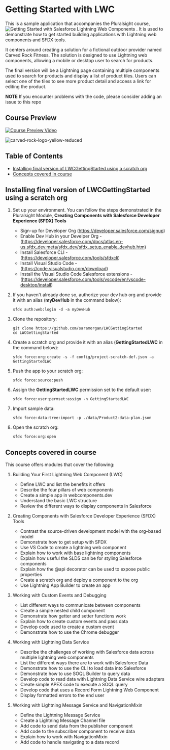# Getting Started with LWC

This is a sample application that accompanies the Pluralsight course, ![Getting Started with Salesforce Lightning Web Components](pluralsight.pxf.io/YgJdkr) . It is used to demonstrate how to get started building applications with Lightning web components and SFDX tools. 

It centers around creating a solution for a fictional outdoor provider named Carved Rock Fitness. The solution is designed to use Lightning web components, allowing a mobile or desktop user to search for products. 

The final version will be a Lightning page containing multiple components used to search for products and display a list of product tiles. Users can select one of the tiles to see more product detail and access a link for editing the product.

**NOTE**
If you encounter problems with the code, please consider adding an issue to this repo

## Course Preview
[![Course Preview Video](https://user-images.githubusercontent.com/1944098/201396808-6e8a025e-cdf8-4cad-a5c6-aaf1bf4a8f7a.png)](https://saramorgandotnet.files.wordpress.com/2022/11/preview-1.mp4)

![carved-rock-logo-yellow-reduced](https://user-images.githubusercontent.com/1944098/199588374-9f24407b-9acd-42a7-8dec-2f4b494ada59.png)

## Table of Contents

-   [Installing final version of LWCGettingStarted using a scratch org](#installing-final-version-of-lwcgettingstarted-using-a-scratch-org)
-   [Concepts covered in course](#concepts-covered-in-course)

## Installing final version of LWCGettingStarted using a scratch org

1. Set up your environment. You can follow the steps demonstrated in the Pluralsight Module, **Creating Components with Salesforce Developer Experience (SFDX) Tools**  
   
    - Sign-up for Developer Org (https://developer.salesforce.com/signup)
    - Enable Dev Hub in your Develper Org - (https://developer.salesforce.com/docs/atlas.en-us.sfdx_dev.meta/sfdx_dev/sfdx_setup_enable_devhub.htm)
    - Install Salesforce CLI - (https://developer.salesforce.com/tools/sfdxcli)
    - Install Visual Studio Code - (https://code.visualstudio.com/download)
    - Install the Visual Studio Code Salesforce extensions - (https://developer.salesforce.com/tools/vscode/en/vscode-desktop/install)
    
2. If you haven't already done so, authorize your dev hub org and provide it with an alias (**myDevHub** in the command below):

    ```
    sfdx auth:web:login -d -a myDevHub
    ```
    
3. Clone the repository:

    ```
    git clone https://github.com/saramorgan/LWCGettingStarted
    cd LWCGettingStarted
    ```
4. Create a scratch org and provide it with an alias (**GettingStartedLWC** in the command below):

    ```
    sfdx force:org:create -s -f config/project-scratch-def.json -a GettingStartedLWC
    ```

5. Push the app to your scratch org:

    ```
    sfdx force:source:push
    ```
    
6. Assign the **GettingStartedLWC** permission set to the default user:

    ```
    sfdx force:user:permset:assign -n GettingStartedLWC
    ``` 
    
7. Import sample data:

    ```
    sfdx force:data:tree:import -p ./data/Product2-data-plan.json
    ```
    
8. Open the scratch org:

    ```
    sfdx force:org:open
    ```

## Concepts covered in course

This course offers modules that cover the following:

1. Building Your First Lightning Web Component (LWC)
   - Define LWC and list the benefits it offers
   - Describe the four pillars of web components
   - Create a simple app in webcomponents.dev
   - Understand the basic LWC structure
   - Review the different ways to display components in Salesforce
   
2. Creating Components with Salesforce Developer Experience (SFDX) Tools
   - Contrast the source-driven development model with the org–based model
   - Demonstrate how to get setup with SFDX
   - Use VS Code to create a lightning web component
   - Explain how to work with base lightning components 
   - Explain how useful the SLDS can be for styling Salesforce components
   - Explain how the @api decorator can be used to expose public properties
   - Create a scratch org and deploy a component to the org
   - Use Lightning App Builder to create an app
   
3. Working with Custom Events and Debugging
   - List different ways to communicate between components
   - Create a simple nested child component
   - Demonstrate how getter and setter functions work
   - Explain how to create custom events and pass data
   - Develop code used to create a custom event
   - Demonstrate how to use the Chrome debugger
   
4. Working with Lightning Data Service 
   - Describe the challenges of working with Salesforce data across multiple lightning web components
   - List the different ways there are to work with Salesforce Data
   - Demonstrate how to use the CLI to load data into Salesforce 
   - Demonstrate how to use SOQL Builder to query data
   - Develop code to read data with Lightning Data Service wire adapters
   - Create simple APEX code to execute a SOQL query
   - Develop code that uses a Record Form Lightning Web Component 
   - Display formatted errors to the end user
   
5. Working with Lightning Message Service and NavigationMixin
   - Define the Lightning Message Service 
   - Create a Lightning Message Channel file
   - Add code to send data from the publisher component
   - Add code to the subscriber component to receive data
   - Explain how to work with NavigationMixin
   - Add code to handle navigating to a data record

